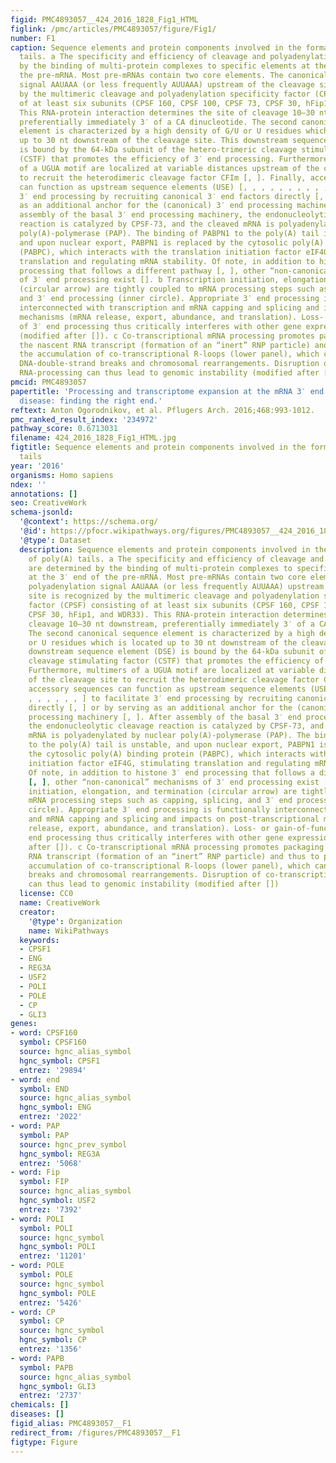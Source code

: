 ```yaml
---
figid: PMC4893057__424_2016_1828_Fig1_HTML
figlink: /pmc/articles/PMC4893057/figure/Fig1/
number: F1
caption: Sequence elements and protein components involved in the formation of poly(A)
  tails. a The specificity and efficiency of cleavage and polyadenylation are determined
  by the binding of multi-protein complexes to specific elements at the 3′ end of
  the pre-mRNA. Most pre-mRNAs contain two core elements. The canonical polyadenylation
  signal AAUAAA (or less frequently AUUAAA) upstream of the cleavage site is recognized
  by the multimeric cleavage and polyadenylation specificity factor (CPSF) consisting
  of at least six subunits (CPSF 160, CPSF 100, CPSF 73, CPSF 30, hFip1, and WDR33).
  This RNA-protein interaction determines the site of cleavage 10–30 nt downstream,
  preferentially immediately 3′ of a CA dinucleotide. The second canonical sequence
  element is characterized by a high density of G/U or U residues which is located
  up to 30 nt downstream of the cleavage site. This downstream sequence element (DSE)
  is bound by the 64-kDa subunit of the hetero-trimeric cleavage stimulating factor
  (CSTF) that promotes the efficiency of 3′ end processing. Furthermore, multimers
  of a UGUA motif are localized at variable distances upstream of the cleavage site
  to recruit the heterodimeric cleavage factor CFIm [, ]. Finally, accessory sequences
  can function as upstream sequence elements (USE) [, , , , , , , , , , ] to facilitate
  3′ end processing by recruiting canonical 3′ end factors directly [, ] or by serving
  as an additional anchor for the (canonical) 3′ end processing machinery [, ]. After
  assembly of the basal 3′ end processing machinery, the endonucleolytic cleavage
  reaction is catalyzed by CPSF-73, and the cleaved mRNA is polyadenylated by nuclear
  poly(A)-polymerase (PAP). The binding of PABPN1 to the poly(A) tail is unstable,
  and upon nuclear export, PABPN1 is replaced by the cytosolic poly(A) binding protein
  (PABPC), which interacts with the translation initiation factor eIF4G, stimulating
  translation and regulating mRNA stability. Of note, in addition to histone 3′ end
  processing that follows a different pathway [, ], other “non-canonical” mechanisms
  of 3′ end processing exist []. b Transcription initiation, elongation, and termination
  (circular arrow) are tightly coupled to mRNA processing steps such as capping, splicing,
  and 3′ end processing (inner circle). Appropriate 3′ end processing is functionally
  interconnected with transcription and mRNA capping and splicing and impacts on post-transcriptional
  mechanisms (mRNA release, export, abundance, and translation). Loss- or gain-of-function
  of 3′ end processing thus critically interferes with other gene expression steps
  (modified after []). c Co-transcriptional mRNA processing promotes packaging of
  the nascent RNA transcript (formation of an “inert” RNP particle) and thus to prevent
  the accumulation of co-transcriptional R-loops (lower panel), which can lead to
  DNA-double-strand breaks and chromosomal rearrangements. Disruption of co-transcriptional
  RNA-processing can thus lead to genomic instability (modified after [])
pmcid: PMC4893057
papertitle: 'Processing and transcriptome expansion at the mRNA 3′ end in health and
  disease: finding the right end.'
reftext: Anton Ogorodnikov, et al. Pflugers Arch. 2016;468:993-1012.
pmc_ranked_result_index: '234972'
pathway_score: 0.6713031
filename: 424_2016_1828_Fig1_HTML.jpg
figtitle: Sequence elements and protein components involved in the formation of poly(A)
  tails
year: '2016'
organisms: Homo sapiens
ndex: ''
annotations: []
seo: CreativeWork
schema-jsonld:
  '@context': https://schema.org/
  '@id': https://pfocr.wikipathways.org/figures/PMC4893057__424_2016_1828_Fig1_HTML.html
  '@type': Dataset
  description: Sequence elements and protein components involved in the formation
    of poly(A) tails. a The specificity and efficiency of cleavage and polyadenylation
    are determined by the binding of multi-protein complexes to specific elements
    at the 3′ end of the pre-mRNA. Most pre-mRNAs contain two core elements. The canonical
    polyadenylation signal AAUAAA (or less frequently AUUAAA) upstream of the cleavage
    site is recognized by the multimeric cleavage and polyadenylation specificity
    factor (CPSF) consisting of at least six subunits (CPSF 160, CPSF 100, CPSF 73,
    CPSF 30, hFip1, and WDR33). This RNA-protein interaction determines the site of
    cleavage 10–30 nt downstream, preferentially immediately 3′ of a CA dinucleotide.
    The second canonical sequence element is characterized by a high density of G/U
    or U residues which is located up to 30 nt downstream of the cleavage site. This
    downstream sequence element (DSE) is bound by the 64-kDa subunit of the hetero-trimeric
    cleavage stimulating factor (CSTF) that promotes the efficiency of 3′ end processing.
    Furthermore, multimers of a UGUA motif are localized at variable distances upstream
    of the cleavage site to recruit the heterodimeric cleavage factor CFIm [, ]. Finally,
    accessory sequences can function as upstream sequence elements (USE) [, , , ,
    , , , , , , ] to facilitate 3′ end processing by recruiting canonical 3′ end factors
    directly [, ] or by serving as an additional anchor for the (canonical) 3′ end
    processing machinery [, ]. After assembly of the basal 3′ end processing machinery,
    the endonucleolytic cleavage reaction is catalyzed by CPSF-73, and the cleaved
    mRNA is polyadenylated by nuclear poly(A)-polymerase (PAP). The binding of PABPN1
    to the poly(A) tail is unstable, and upon nuclear export, PABPN1 is replaced by
    the cytosolic poly(A) binding protein (PABPC), which interacts with the translation
    initiation factor eIF4G, stimulating translation and regulating mRNA stability.
    Of note, in addition to histone 3′ end processing that follows a different pathway
    [, ], other “non-canonical” mechanisms of 3′ end processing exist []. b Transcription
    initiation, elongation, and termination (circular arrow) are tightly coupled to
    mRNA processing steps such as capping, splicing, and 3′ end processing (inner
    circle). Appropriate 3′ end processing is functionally interconnected with transcription
    and mRNA capping and splicing and impacts on post-transcriptional mechanisms (mRNA
    release, export, abundance, and translation). Loss- or gain-of-function of 3′
    end processing thus critically interferes with other gene expression steps (modified
    after []). c Co-transcriptional mRNA processing promotes packaging of the nascent
    RNA transcript (formation of an “inert” RNP particle) and thus to prevent the
    accumulation of co-transcriptional R-loops (lower panel), which can lead to DNA-double-strand
    breaks and chromosomal rearrangements. Disruption of co-transcriptional RNA-processing
    can thus lead to genomic instability (modified after [])
  license: CC0
  name: CreativeWork
  creator:
    '@type': Organization
    name: WikiPathways
  keywords:
  - CPSF1
  - ENG
  - REG3A
  - USF2
  - POLI
  - POLE
  - CP
  - GLI3
genes:
- word: CPSF160
  symbol: CPSF160
  source: hgnc_alias_symbol
  hgnc_symbol: CPSF1
  entrez: '29894'
- word: end
  symbol: END
  source: hgnc_alias_symbol
  hgnc_symbol: ENG
  entrez: '2022'
- word: PAP
  symbol: PAP
  source: hgnc_prev_symbol
  hgnc_symbol: REG3A
  entrez: '5068'
- word: Fip
  symbol: FIP
  source: hgnc_alias_symbol
  hgnc_symbol: USF2
  entrez: '7392'
- word: POLI
  symbol: POLI
  source: hgnc_symbol
  hgnc_symbol: POLI
  entrez: '11201'
- word: POLE
  symbol: POLE
  source: hgnc_symbol
  hgnc_symbol: POLE
  entrez: '5426'
- word: CP
  symbol: CP
  source: hgnc_symbol
  hgnc_symbol: CP
  entrez: '1356'
- word: PAPB
  symbol: PAPB
  source: hgnc_alias_symbol
  hgnc_symbol: GLI3
  entrez: '2737'
chemicals: []
diseases: []
figid_alias: PMC4893057__F1
redirect_from: /figures/PMC4893057__F1
figtype: Figure
---
```

